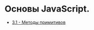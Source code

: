 # Основы JavaScript.

- [3.1 - Методы примитивов](https://github.com/13RedFox/JS_Book/blob/main/3/js/1.js 'Методы примитивов')
